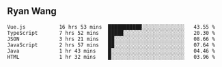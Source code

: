 ## Ryan Wang

<!--START_SECTION:waka-->

```text
Vue.js           16 hrs 53 mins  ███████████░░░░░░░░░░░░░░   43.55 %
TypeScript       7 hrs 52 mins   █████░░░░░░░░░░░░░░░░░░░░   20.30 %
JSON             3 hrs 21 mins   ██░░░░░░░░░░░░░░░░░░░░░░░   08.66 %
JavaScript       2 hrs 57 mins   ██░░░░░░░░░░░░░░░░░░░░░░░   07.64 %
Java             1 hr 43 mins    █░░░░░░░░░░░░░░░░░░░░░░░░   04.46 %
HTML             1 hr 32 mins    █░░░░░░░░░░░░░░░░░░░░░░░░   03.96 %
```

<!--END_SECTION:waka-->

